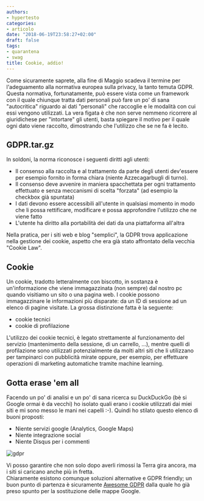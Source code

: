 ```yaml
---
authors:
- hypertesto
categories:
- articolo
date: "2018-06-19T23:58:27+02:00"
draft: false
tags:
- quarantena
- swag
title: Cookie, addio!
---
```


Come sicuramente saprete, alla fine di Maggio scadeva il termine per l'adeguamento alla normativa europea sulla privacy, la tanto temuta GDPR.
Questa normativa, fortunatamente, può essere vista come un framework con il quale chiunque tratta dati personali può fare un po' di sana "autocritica" riguardo ai dati "personali" che raccoglie e le modalità con cui essi vengono utilizzati. La vera figata è che non serve nemmeno ricorrere al giuridichese per "intortare" gli utenti, basta spiegare il motivo per il quale ogni dato viene raccolto, dimostrando che l'utilizzo che se ne fa è lecito.

## GDPR.tar.gz

In soldoni, la norma riconosce i seguenti diritti agli utenti:

* Il consenso alla raccolta e al trattamento da parte degli utenti dev'essere per esempio fornito in forma chiara (niente Azzecagarbugli di turno).
* Il consenso deve avvenire in maniera spacchettata per ogni trattamento effettuato e senza meccanismi di scelta "forzata" (ad esempio la checkbox già spuntata)
* I dati devono essere accessibili all'utente in qualsiasi momento in modo che li possa rettificare, modificare e possa approfondire l'utilizzo che ne viene fatto
* L'utente ha diritto alla portabilità dei dati da una piattaforma all'altra

Nella pratica, per i siti web e blog "semplici", la GDPR trova applicazione nella gestione dei cookie, aspetto che era già stato affrontato della vecchia "Cookie Law".

## Cookie

Un cookie, tradotto letteralmente con biscotto, in sostanza è un'informazione che viene immagazzinata (non sempre) dal nostro pc quando visitiamo un sito o una pagina web.
I cookie possono immagazzinare le informazioni più disparate: da un ID di sessione ad un elenco di pagine visitate.
La grossa distinzione fatta è la seguente:

* cookie tecnici
* cookie di profilazione

L'utilizzo dei cookie tecnici, è legato strettamente al funzionamento del servizio (mantenimento della sessione, di un carrello, ...), mentre quelli di profilazione sono utilizzati potenzialmente da molti altri siti che li utilizzano per tampinarci con pubblicità mirate oppure, per esempio, per effettuare operazioni di marketing automatiche tramite machine learning.

## Gotta erase 'em all

Facendo un po' di analisi e un po' di sana ricerca su DuckDuckGo (bè si Google ormai è da vecchi) ho isolato quali erano i cookie utilizzati dai miei siti e mi sono messo le mani nei capelli :-).
Quindi ho stilato questo elenco di buoni proposti:

* Niente servizi google (Analytics, Google Maps)
* Niente integrazione social
* Niente Disqus per i commenti

![gdpr](/images/gdpr.png)

Vi posso garantire che non solo dopo averli rimossi la Terra gira ancora, ma i siti si caricano anche più in fretta.  
Chiaramente esistono comunque soluzioni alternative e GDPR friendly; un buon punto di partenza è sicuramente [Awesome GDPR](https://github.com/erichard/awesome-gdpr) dalla quale ho già preso spunto per la sostituzione delle mappe Google.
